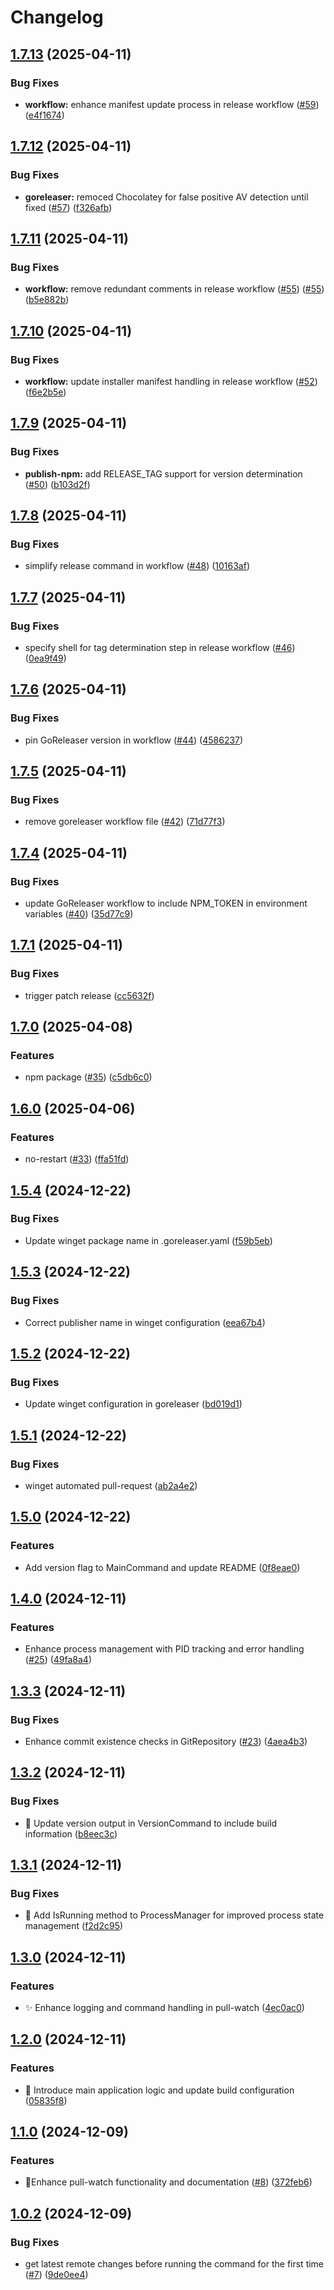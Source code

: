 # Changelog

## [1.7.13](https://github.com/ship-digital/pull-watch/compare/v1.7.12...v1.7.13) (2025-04-11)


### Bug Fixes

* **workflow:** enhance manifest update process in release workflow ([#59](https://github.com/ship-digital/pull-watch/issues/59)) ([e4f1674](https://github.com/ship-digital/pull-watch/commit/e4f1674844c3082c52914e0bbd8c3119e01a357a))

## [1.7.12](https://github.com/ship-digital/pull-watch/compare/v1.7.11...v1.7.12) (2025-04-11)


### Bug Fixes

* **goreleaser:** remoced Chocolatey for false positive AV detection until fixed ([#57](https://github.com/ship-digital/pull-watch/issues/57)) ([f326afb](https://github.com/ship-digital/pull-watch/commit/f326afb3c2e5b9872f6083e3d75f9e1a863ab6bc))

## [1.7.11](https://github.com/ship-digital/pull-watch/compare/v1.7.10...v1.7.11) (2025-04-11)


### Bug Fixes

* **workflow:** remove redundant comments in release workflow ([#55](https://github.com/ship-digital/pull-watch/issues/55)) ([#55](https://github.com/ship-digital/pull-watch/issues/55)) ([b5e882b](https://github.com/ship-digital/pull-watch/commit/b5e882b423b87f0c674d44d7ea4258049a23efab))

## [1.7.10](https://github.com/ship-digital/pull-watch/compare/v1.7.9...v1.7.10) (2025-04-11)


### Bug Fixes

* **workflow:** update installer manifest handling in release workflow ([#52](https://github.com/ship-digital/pull-watch/issues/52)) ([f6e2b5e](https://github.com/ship-digital/pull-watch/commit/f6e2b5e726be8fde78835618513d4ac8d9c901a7))

## [1.7.9](https://github.com/ship-digital/pull-watch/compare/v1.7.8...v1.7.9) (2025-04-11)


### Bug Fixes

* **publish-npm:** add RELEASE_TAG support for version determination ([#50](https://github.com/ship-digital/pull-watch/issues/50)) ([b103d2f](https://github.com/ship-digital/pull-watch/commit/b103d2fc6fddea68372cfb2636865d186a7a913a))

## [1.7.8](https://github.com/ship-digital/pull-watch/compare/v1.7.7...v1.7.8) (2025-04-11)


### Bug Fixes

* simplify release command in workflow ([#48](https://github.com/ship-digital/pull-watch/issues/48)) ([10163af](https://github.com/ship-digital/pull-watch/commit/10163af95d94899e4e574084d062967f6fd1b65c))

## [1.7.7](https://github.com/ship-digital/pull-watch/compare/v1.7.6...v1.7.7) (2025-04-11)


### Bug Fixes

* specify shell for tag determination step in release workflow ([#46](https://github.com/ship-digital/pull-watch/issues/46)) ([0ea9f49](https://github.com/ship-digital/pull-watch/commit/0ea9f4982c8c0f13037df9f5a08f725538839095))

## [1.7.6](https://github.com/ship-digital/pull-watch/compare/v1.7.5...v1.7.6) (2025-04-11)


### Bug Fixes

* pin GoReleaser version in workflow ([#44](https://github.com/ship-digital/pull-watch/issues/44)) ([4586237](https://github.com/ship-digital/pull-watch/commit/45862370b83f62522810e31cf261e494e5be3b06))

## [1.7.5](https://github.com/ship-digital/pull-watch/compare/v1.7.4...v1.7.5) (2025-04-11)


### Bug Fixes

* remove goreleaser workflow file ([#42](https://github.com/ship-digital/pull-watch/issues/42)) ([71d77f3](https://github.com/ship-digital/pull-watch/commit/71d77f300035f688371ac9026c40f0462cbce3c4))

## [1.7.4](https://github.com/ship-digital/pull-watch/compare/v1.7.3...v1.7.4) (2025-04-11)


### Bug Fixes

* update GoReleaser workflow to include NPM_TOKEN in environment variables ([#40](https://github.com/ship-digital/pull-watch/issues/40)) ([35d77c9](https://github.com/ship-digital/pull-watch/commit/35d77c96a1f78f73e0255afa98c67932fad5326b))

## [1.7.1](https://github.com/ship-digital/pull-watch/compare/v1.7.0...v1.7.1) (2025-04-11)


### Bug Fixes

* trigger patch release ([cc5632f](https://github.com/ship-digital/pull-watch/commit/cc5632f13a4e59bc97d9e948fa92752844371e46))

## [1.7.0](https://github.com/ship-digital/pull-watch/compare/v1.6.0...v1.7.0) (2025-04-08)


### Features

* npm package ([#35](https://github.com/ship-digital/pull-watch/issues/35)) ([c5db6c0](https://github.com/ship-digital/pull-watch/commit/c5db6c0fcb72699c9c6a7a21ddd9e596152973b4))

## [1.6.0](https://github.com/ship-digital/pull-watch/compare/v1.5.4...v1.6.0) (2025-04-06)


### Features

* no-restart ([#33](https://github.com/ship-digital/pull-watch/issues/33)) ([ffa51fd](https://github.com/ship-digital/pull-watch/commit/ffa51fdb6eea9ff36d145b9b8e5291754a06f752))

## [1.5.4](https://github.com/ship-digital/pull-watch/compare/v1.5.3...v1.5.4) (2024-12-22)


### Bug Fixes

* Update winget package name in .goreleaser.yaml ([f59b5eb](https://github.com/ship-digital/pull-watch/commit/f59b5eb835c7c4da34984c65c133550fa000e68e))

## [1.5.3](https://github.com/ship-digital/pull-watch/compare/v1.5.2...v1.5.3) (2024-12-22)


### Bug Fixes

* Correct publisher name in winget configuration ([eea67b4](https://github.com/ship-digital/pull-watch/commit/eea67b486a38069e98f147a38c00b66019c64950))

## [1.5.2](https://github.com/ship-digital/pull-watch/compare/v1.5.1...v1.5.2) (2024-12-22)


### Bug Fixes

* Update winget configuration in goreleaser ([bd019d1](https://github.com/ship-digital/pull-watch/commit/bd019d1078789f7ae35a78277e254fca58465f4d))

## [1.5.1](https://github.com/ship-digital/pull-watch/compare/v1.5.0...v1.5.1) (2024-12-22)


### Bug Fixes

* winget automated pull-request ([ab2a4e2](https://github.com/ship-digital/pull-watch/commit/ab2a4e20cbba87786093de1f9f4a3d263dfe0155))

## [1.5.0](https://github.com/ship-digital/pull-watch/compare/v1.4.0...v1.5.0) (2024-12-22)


### Features

* Add version flag to MainCommand and update README ([0f8eae0](https://github.com/ship-digital/pull-watch/commit/0f8eae065668afcba3b9df396e4194e6ce59d468))

## [1.4.0](https://github.com/ship-digital/pull-watch/compare/v1.3.3...v1.4.0) (2024-12-11)


### Features

* Enhance process management with PID tracking and error handling ([#25](https://github.com/ship-digital/pull-watch/issues/25)) ([49fa8a4](https://github.com/ship-digital/pull-watch/commit/49fa8a49846b27b5c6ea845f9d8ac8f5de42db4d))

## [1.3.3](https://github.com/ship-digital/pull-watch/compare/v1.3.2...v1.3.3) (2024-12-11)


### Bug Fixes

* Enhance commit existence checks in GitRepository ([#23](https://github.com/ship-digital/pull-watch/issues/23)) ([4aea4b3](https://github.com/ship-digital/pull-watch/commit/4aea4b3044dd4f5c1b8b3d3002616f9e2a1f27ef))

## [1.3.2](https://github.com/ship-digital/pull-watch/compare/v1.3.1...v1.3.2) (2024-12-11)


### Bug Fixes

* 🐛 Update version output in VersionCommand to include build information ([b8eec3c](https://github.com/ship-digital/pull-watch/commit/b8eec3c896997059bf3c03d1b016e4d30b69cdc5))

## [1.3.1](https://github.com/ship-digital/pull-watch/compare/v1.3.0...v1.3.1) (2024-12-11)


### Bug Fixes

* 🐛 Add IsRunning method to ProcessManager for improved process state management ([f2d2c95](https://github.com/ship-digital/pull-watch/commit/f2d2c95574b58c67df97b0321e5714a23bbaad9a))

## [1.3.0](https://github.com/ship-digital/pull-watch/compare/v1.2.0...v1.3.0) (2024-12-11)


### Features

* ✨ Enhance logging and command handling in pull-watch ([4ec0ac0](https://github.com/ship-digital/pull-watch/commit/4ec0ac0631a730816813f0f40d5c829680a6dbe7))

## [1.2.0](https://github.com/ship-digital/pull-watch/compare/v1.1.0...v1.2.0) (2024-12-11)


### Features

* 🎉 Introduce main application logic and update build configuration ([05835f8](https://github.com/ship-digital/pull-watch/commit/05835f8524a4aa20037e15da766ef0a3a36953d1))

## [1.1.0](https://github.com/ship-digital/pull-watch/compare/v1.0.2...v1.1.0) (2024-12-09)


### Features

* 🚀Enhance pull-watch functionality and documentation ([#8](https://github.com/ship-digital/pull-watch/issues/8)) ([372feb6](https://github.com/ship-digital/pull-watch/commit/372feb6470991e3792ce1bba10b7eb9b4df6a339))

## [1.0.2](https://github.com/ship-digital/pull-watch/compare/v1.0.1...v1.0.2) (2024-12-09)


### Bug Fixes

* get latest remote changes before running the command for the first time ([#7](https://github.com/ship-digital/pull-watch/issues/7)) ([9de0ee4](https://github.com/ship-digital/pull-watch/commit/9de0ee4cde0c66fd57e9835e899bb98176fdd49f))
